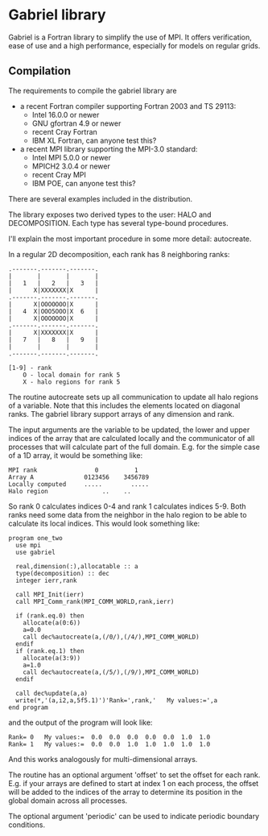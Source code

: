 Gabriel library
===============
Gabriel is a Fortran library to simplify the use of MPI.
It offers verification, ease of use and a high performance, 
especially for models on regular grids.

Compilation
-----------
The requirements to compile the gabriel library are

* a recent Fortran compiler supporting Fortran 2003 and TS 29113:
  - Intel 16.0.0 or newer
  - GNU gfortran 4.9 or newer
  - recent Cray Fortran
  - IBM XL Fortran, can anyone test this?
* a recent MPI library supporting the MPI-3.0 standard:
  - Intel MPI 5.0.0 or newer
  - MPICH2 3.0.4 or newer
  - recent Cray MPI
  - IBM POE, can anyone test this?

There are several examples included in the distribution.

The library exposes two derived types to the user: HALO and DECOMPOSITION.
Each type has several type-bound procedures.

I'll explain the most important procedure in some more detail: autocreate.

In a regular 2D decomposition, each rank has 8 neighboring ranks:

    .-------.-------.-------.
    |       |       |       |
    |   1   |   2   |   3   |
    |      X|XXXXXXX|X      |
    .-------.-------.-------.
    |      X|OOOOOOO|X      |
    |   4  X|OOO5OOO|X  6   |
    |      X|OOOOOOO|X      |
    .-------.-------.-------.
    |      X|XXXXXXX|X      |
    |   7   |   8   |   9   |
    |       |       |       |
    .-------.-------.-------.

    [1-9] - rank
        O - local domain for rank 5
        X - halo regions for rank 5

The routine autocreate sets up all communication to update all halo regions of a 
variable. Note that this includes the elements located on diagonal ranks. The
gabriel library support arrays of any dimension and rank.

The input arguments are the variable to be updated, the lower and upper indices of the
array that are calculated locally and the communicator of all processes that
will calculate part of the full domain. E.g. for the simple case of a 1D array, 
it would be something like:

    MPI rank                0          1
    Array A              0123456    3456789
    Locally computed     .....        .....
    Halo region               ..    ..

So rank 0 calculates indices 0-4 and rank 1 calculates indices 5-9.
Both ranks need some data from the neighbor in the halo region
to be able to calculate its local indices. This would look something like:

    program one_two
      use mpi
      use gabriel

      real,dimension(:),allocatable :: a
      type(decomposition) :: dec
      integer ierr,rank

      call MPI_Init(ierr)
      call MPI_Comm_rank(MPI_COMM_WORLD,rank,ierr)

      if (rank.eq.0) then
        allocate(a(0:6))
        a=0.0
        call dec%autocreate(a,(/0/),(/4/),MPI_COMM_WORLD)
      endif
      if (rank.eq.1) then
        allocate(a(3:9))
        a=1.0
        call dec%autocreate(a,(/5/),(/9/),MPI_COMM_WORLD)
      endif

      call dec%update(a,a)
      write(*,'(a,i2,a,5f5.1)')'Rank=',rank,'   My values:=',a
    end program

and the output of the program will look like:

    Rank= 0   My values:=  0.0  0.0  0.0  0.0  0.0  1.0  1.0
    Rank= 1   My values:=  0.0  0.0  1.0  1.0  1.0  1.0  1.0

And this works analogously for multi-dimensional arrays. 

The routine has an optional argument 'offset' to set the offset for each rank. E.g. if 
your arrays are defined to start at index 1 on each process, the offset will 
be added to the indices of the array to determine its position in the 
global domain across all processes. 

The optional argument 'periodic' can be used to indicate periodic boundary conditions.

